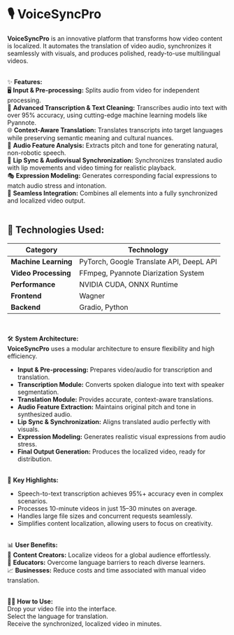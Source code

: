 # 🎙️ VoiceSyncPro
**VoiceSyncPro** is an innovative platform that transforms how video content is localized. It automates the translation of video audio, synchronizes it seamlessly with visuals, and produces polished, ready-to-use multilingual videos.<br><br>

✨ **Features:**<br>
🖥️ **Input & Pre-processing:** Splits audio from video for independent processing.<br>
📝 **Advanced Transcription & Text Cleaning:** Transcribes audio into text with over 95% accuracy, using cutting-edge machine learning models like Pyannote.<br>
🌐 **Context-Aware Translation:** Translates transcripts into target languages while preserving semantic meaning and cultural nuances.<br>
🎵 **Audio Feature Analysis:** Extracts pitch and tone for generating natural, non-robotic speech.<br>
👄 **Lip Sync & Audiovisual Synchronization:** Synchronizes translated audio with lip movements and video timing for realistic playback.<br>
🎭 **Expression Modeling:** Generates corresponding facial expressions to match audio stress and intonation.<br>
🔗 **Seamless Integration:** Combines all elements into a fully synchronized and localized video output.<br>
<br>
## 🚀 **Technologies Used:**  <br>

| **Category**         | **Technology**                                      |  
|----------------------|-----------------------------------------------------|  
| **Machine Learning** | PyTorch, Google Translate API, DeepL API            |  
| **Video Processing** | FFmpeg, Pyannote Diarization System                 |  
| **Performance**      | NVIDIA CUDA, ONNX Runtime                           |  
| **Frontend**         | Wagner                                              |  
| **Backend**          | Gradio, Python                                      |  
<br>

🛠️ **System Architecture:** <br>
**VoiceSyncPro** uses a modular architecture to ensure flexibility and high efficiency.<br>
- **Input & Pre-processing:** Prepares video/audio for transcription and translation.<br>
- **Transcription Module:** Converts spoken dialogue into text with speaker segmentation.<br>
- **Translation Module:** Provides accurate, context-aware translations.<br>
- **Audio Feature Extraction:** Maintains original pitch and tone in synthesized audio.<br>
- **Lip Sync & Synchronization:** Aligns translated audio perfectly with visuals.<br>
- **Expression Modeling:** Generates realistic visual expressions from audio stress.<br>
- **Final Output Generation:** Produces the localized video, ready for distribution.<br><br>

🌟 **Key Highlights:**<br>
- Speech-to-text transcription achieves 95%+ accuracy even in complex scenarios.<br>
- Processes 10-minute videos in just 15–30 minutes on average.<br>
- Handles large file sizes and concurrent requests seamlessly.<br>
- Simplifies content localization, allowing users to focus on creativity.<br><br>

📊 **User Benefits:**<br>
🎥 **Content Creators:** Localize videos for a global audience effortlessly.<br>
🏫 **Educators:** Overcome language barriers to reach diverse learners.<br>
📈 **Businesses:** Reduce costs and time associated with manual video translation.<br><br>

👩‍💻 **How to Use:**<br>
Drop your video file into the interface.<br>
Select the language for translation.<br>
Receive the synchronized, localized video in minutes.
